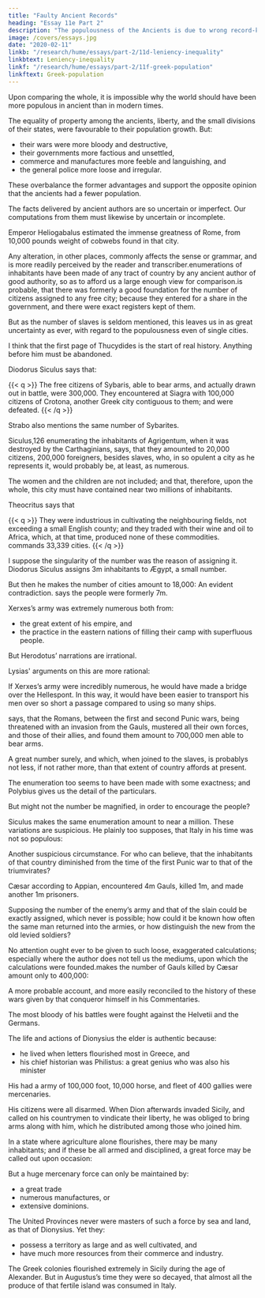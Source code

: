 ```yaml
---
title: "Faulty Ancient Records"
heading: "Essay 11e Part 2"
description: "The populousness of the Ancients is due to wrong record-keeping"
image: /covers/essays.jpg
date: "2020-02-11"
linkb: "/research/hume/essays/part-2/11d-leniency-inequality"
linkbtext: Leniency-inequality
linkf: "/research/hume/essays/part-2/11f-greek-population"
linkftext: Greek-population
---
```


Upon comparing the whole, it is impossible why the world should have been more populous in ancient than in modern times. 

The equality of property among the ancients, liberty, and the small divisions of their states, were favourable to their population growth. But:
- their wars were more bloody and destructive,
- their governments more factious and unsettled, 
- commerce and manufactures more feeble and languishing, and
- the general police more loose and irregular. 

These overbalance the former advantages and support the opposite opinion that the ancients had a fewer population. 

<!-- to that which commonly prevails with regard to this subject.there is no reasoning, it may be said, against matter of fact. If it appear, that the world was then more populous than at present, we may be assured, that our conjectures are false, and that we have overlooked some material circumstance in the comparison. This I readily own: All our preceding reasonings, I acknowledge to be mere trifling, or, at least, small skirmishes and frivolous rencounters, which decide nothing. But unluckily the main combat, where we compare facts, cannot be rendered much more decisive.  -->

The facts delivered by ancient authors are so uncertain or imperfect. Our computations from them <!--  as to afford us nothing positive in this matter. How indeed could it be otherwise? The very facts, which we must oppose to them, in computing the populousness of modern states, are far --> must likewise by uncertain or incomplete. 

<!-- Many grounds of calculation proceeded on by celebrated writers, are little better than those of the  -->

Emperor Heliogabalus estimated the immense greatness of Rome, from 10,000 pounds weight of cobwebs found in that city.

<!--  is to be remarked, that all kinds of numbers are uncertain in ancient manuscripts, and have been subject to much greater corruptions than any other part of the text; and that for an obvious reason.  -->

Any alteration, in other places, commonly affects the sense or grammar, and is more readily perceived by the reader and transcriber.enumerations of inhabitants have been made of any tract of country by any ancient author of good authority, so as to afford us a large enough view for comparison.is probable, that there was formerly a good foundation for the number of citizens assigned to any free city; because they entered for a share in the government, and there were exact registers kept of them. 

But as the number of slaves is seldom mentioned, this leaves us in as great uncertainty as ever, with regard to the populousness even of single cities.

I think that the first page of Thucydides is the start of real history. Anything before him must be abandoned. 

<!-- All preceding narrations are so intermixed with fable, that philosophers ought to abandon them, in a great measure, to the embellishment of poets and orators. regard to remote times, the numbers of people assigned are often ridiculous, and lose all credit and authority.  -->

Diodorus Siculus says that:

{{< q >}}
The free citizens of Sybaris, able to bear arms, and actually drawn out in battle, were 300,000. They encountered at Siagra with 100,000 citizens of Crotona, another Greek city contiguous to them; and were defeated. 
{{< /q >}}

Strabo also mentions the same number of Sybarites. 

Siculus,126 enumerating the inhabitants of Agrigentum, when it was destroyed by the Carthaginians, says, that they amounted to 20,000 citizens, 200,000 foreigners, besides slaves, who, in so opulent a city as he represents it, would probably be, at least, as numerous. 

The women and the children are not included; and that, therefore, upon the whole, this city must have contained near two millions of inhabitants. 

<!-- And what was the reason of so immense an encrease!  -->

Theocritus says that 

{{< q >}}
They were industrious in cultivating the neighbouring fields, not exceeding a small English county; and they traded with their wine and oil to Africa, which, at that time, produced none of these commodities. commands 33,339 cities. 
{{< /q >}}

I suppose the singularity of the number was the reason of assigning it. Diodorus Siculus assigns 3m inhabitants to Ægypt, a small number. 

But then he makes the number of cities amount to 18,000: An evident contradiction. says the people were formerly 7m.

Xerxes’s army was extremely numerous both from:
- the great extent of his empire, and
- the practice in the eastern nations of filling their camp with superfluous people.

But Herodotus’ narrations are irrational. 

Lysias' arguments on this are more rational:

If Xerxes’s army were incredibly numerous, he would have made a bridge over the Hellespont. In this way, it would have been easier to transport his men over so short a passage compared to using so many ships.

says, that the Romans, between the first and second Punic wars, being threatened with an invasion from the Gauls, mustered all their own forces, and those of their allies, and found them amount to 700,000 men able to bear arms. 

A great number surely, and which, when joined to the slaves, is probablys not less, if not rather more, than that extent of country affords at present. 

The enumeration too seems to have been made with some exactness; and Polybius gives us the detail of the particulars. 

But might not the number be magnified, in order to encourage the people?

Siculus makes the same enumeration amount to near a million. These variations are suspicious. He plainly too supposes, that Italy in his time was not so populous: 

Another suspicious circumstance. For who can believe, that the inhabitants of that country diminished from the time of the first Punic war to that of the triumvirates? 

Cæsar according to Appian, encountered 4m Gauls, killed 1m, and made another 1m prisoners. 

Supposing the number of the enemy’s army and that of the slain could be exactly assigned, which never is possible; how could it be known how often the same man returned into the armies, or how distinguish the new from the old levied soldiers? 

No attention ought ever to be given to such loose, exaggerated calculations; especially where the author does not tell us the mediums, upon which the calculations were founded.makes the number of Gauls killed by Cæsar amount only to 400,000: 

A more probable account, and more easily reconciled to the history of these wars given by that conqueror himself in his Commentaries. 

The most bloody of his battles were fought against the Helvetii and the Germans.

The life and actions of Dionysius the elder is authentic because:
- he lived when letters flourished most in Greece, and
- his chief historian was Philistus: a great genius who was also his minister

His had a army of 100,000 foot, 10,000 horse, and fleet of 400 gallies were mercenaries.

His citizens were all disarmed. When Dion afterwards invaded Sicily, and called on his countrymen to vindicate their liberty, he was obliged to bring arms along with him, which he distributed among those who joined him. 

In a state where agriculture alone flourishes, there may be many inhabitants; and if these be all armed and disciplined, a great force may be called out upon occasion: 

But a huge mercenary force can only be maintained by:
- a great trade
- numerous manufactures, or
- extensive dominions. 

The United Provinces never were masters of such a force by sea and land, as that of Dionysius. Yet they:
- possess a territory as large and as well cultivated, and
- have much more resources from their commerce and industry. 

<!-- Diodorus Siculus allows, that, even in his time, the army of Dionysius appeared incredible; 
that is, as I interpret it, was entirely a fiction, and the opinion arose from the exaggerated flattery of the courtiers, and perhaps from the vanity and policy of the tyrant himself.wis a usual fallacy, to consider all the ages of antiquity as one period, and to compute the numbers contained in the great cities mentioned by ancient authors, as if these cities had been all cotemporary.  -->

The Greek colonies flourished extremely in Sicily during the age of Alexander. But in Augustus’s time they were so decayed, that almost all the produce of that fertile island was consumed in Italy.

